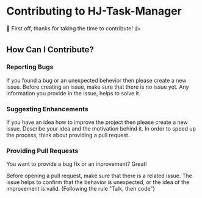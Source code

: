 # Contributing to HJ-Task-Manager

:tada: First off, thanks for taking the time to contribute! :+1:

## How Can I Contribute?

### Reporting Bugs

If you found a bug or an unexpected behevior then please create a new issue. Before creating an issue, make sure that there is no issue yet. Any information you provide in the issue, helps to solve it.

### Suggesting Enhancements

If you have an idea how to improve the project then please create a new issue. Describe your idea and the motivation behind it. In order to speed up the process, think about providing a pull request.

### Providing Pull Requests

You want to provide a bug fix or an inprovement? Great!

Before opening a pull request, make sure that there is a related issue. The issue helps to confirm that the behavior is unexpected, or the idea of the improvement is valid. (Following the rule "Talk, then code")
